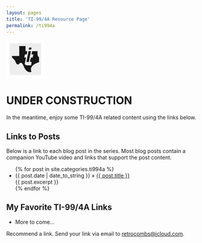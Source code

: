 ```yaml
---
layout: pages
title: 'TI-99/4A Resource Page'
permalink: /ti994a
---
```


<img class="category" src="/images/design/ti.svg" width="20%" />

# UNDER CONSTRUCTION

In the meantime, enjoy some TI-99/4A related content using the links below.

## Links to Posts

Below is a link to each blog post in the series. Most blog posts contain a companion YouTube video and links that support the post content.

<ul id="blog-posts" class="posts">
{% for post in site.categories.ti994a %}
    <li><span>{{ post.date | date_to_string }} &raquo; </span><a href="{{ post.url }}">{{ post.title }}</a></li><div> {{ post.excerpt }} </div>
{% endfor %}
</ul>

## My Favorite TI-99/4A Links

* More to come...

Recommend a link. Send your link via email to [retrocombs@icloud.com](mailto:retrocombs@icloud.com?subject=Recommend%20Link).
